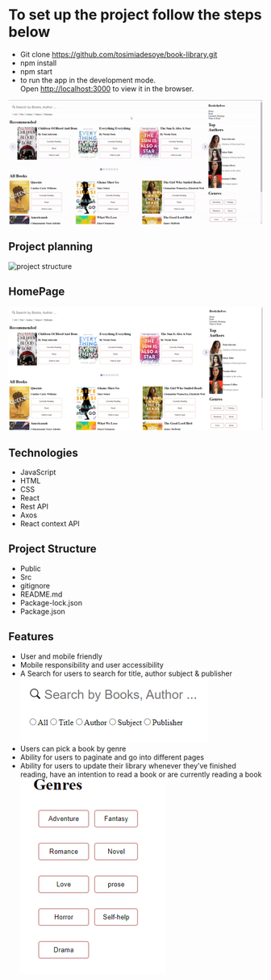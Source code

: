 
# To set up the project follow the steps below

- Git clone https://github.com/tosimiadesoye/book-library.git
- npm install
- npm start
- to run the app in the development mode.\
Open [http://localhost:3000](http://localhost:3000) to view it in the browser.

![screen-gif](./image/myScreen.gif)


## Project planning
![project structure](https://github.com/tosimiadesoye/book-library/blob/main/image/project-structure.png)

## HomePage
![home page](./image/HomePage.png)

## Technologies
* JavaScript
* HTML
* CSS
* React
* Rest API
* Axos
* React context API

## Project Structure
* Public
* Src
* gitignore
* README.md
* Package-lock.json
* Package.json


## Features
* User and mobile friendly
* Mobile responsibility and user accessibility
* A Search for users to search for title, author subject & publisher
![search feature](./image/Search-feature.png)  
* Users can pick a book by genre
* Ability for users to paginate and go into different pages
* Ability for users to update their library whenever they’ve finished reading, have an intention to read a book or are currently reading a book
![Genre](./image/Genre.png)

